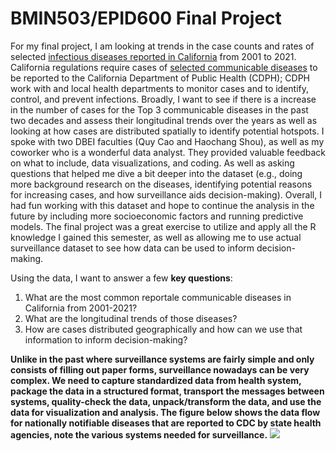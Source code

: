 # BMIN503/EPID600 Final Project

For my final project, I am looking at trends in the case counts and rates of selected [infectious diseases reported in California](https://catalog.data.gov/dataset/infectious-diseases-by-disease-county-year-and-sex-d8912) from 2001 to 2021. California regulations require cases of [selected communicable diseases](https://www.cdph.ca.gov/Programs/CID/DCDC/CDPH%20Document%20Library/ReportableDiseases.pdf) to be reported to the California Department of Public Health (CDPH); CDPH work with and local health departments to monitor cases and to identify, control, and prevent infections. Broadly, I want to see if there is a increase in the number of cases for the Top 3 communicable diseases in the past two decades and assess their longitudinal trends over the years as well as looking at how cases are distributed spatially to identify potential hotspots. I spoke with two DBEI faculties (Quy Cao and Haochang Shou), as well as my coworker who is a wonderful data analyst. They provided valuable feedback on what to include, data visualizations, and coding. As well as asking questions that helped me dive a bit deeper into the dataset (e.g., doing more background research on the diseases, identifying potential reasons for increasing cases, and how surveillance aids decision-making). Overall, I had fun working with this dataset and hope to continue the analysis in the future by including more socioeconomic factors and running predictive models. The final project was a great exercise to utilize and apply all the R knowledge I gained this semester, as well as allowing me to use actual surveillance dataset to see how data can be used to inform decision-making.

Using the data, I want to answer a few **key questions**:

1.  What are the most common reportale communicable diseases in California from 2001-2021?
2.  What are the longitudinal trends of those diseases?
3.  How are cases distributed geographically and how can we use that information to inform decision-making?


**Unlike in the past where surveillance systems are fairly simple and only consists of filling out paper forms, surveillance nowadays can be very complex. We need to capture standardized data from health system, package the data in a structured format, transport the messages between systems, quality-check the data, unpack/transform the data, and use the data for visualization and analysis. The figure below shows the data flow for nationally notifiable diseases that are reported to CDC by state health agencies, note the various systems needed for surveillance.**
![](surveillance.png)
